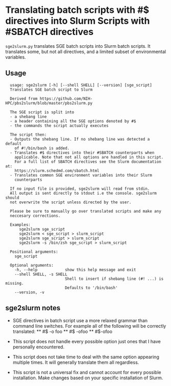 # Translating batch scripts with #$ directives into Slurm Scripts with #SBATCH directives
`sge2slurm.py` translates SGE batch scripts into Slurm batch scripts. It translates some, but not all directives, and a limited subset of environmental variables.

## Usage
```
  usage: sge2slurm [-h] [--shell SHELL] [--version] [sge_script]
  Translates SGE batch script to Slurm
  
  Derived from https://github.com/NIH-HPC/pbs2slurm/blob/master/pbs2slurm.py
  
  The SGE script is split into 
  - a shebang line
  - a header containing all the SGE options denoted by #$
  - the commands the script actually executes
  
  The script then:
  - Outputs the shebang line. If no shebang line was detected a default
    of #!/bin/bash is added.
  - Translates #$ directives into their #SBATCH counterparts when 
    applicable. Note that not all options are handled in this script.
    For a full list of SBATCH directives see the Slurm documentation at:
    https://slurm.schedmd.com/sbatch.html
  - Translates common SGE environment variables into their Slurm 
    counterparts
    
  If no input file is provided, sge2slurm will read from stdin.
  All output is sent directly to stdout i.e the console. sge2slurm should
  not overwrite the script unless directed by the user.
  
  Please be sure to manually go over translated scripts and make any 
  neccesary corrections.
  
  Examples:
      sge2slurm sge_script
      sge2slurm < sge_script > slurm_script
      sge2slurm sge_script > slurm_script
      sge2slurm -s /bin/zsh sge_script > slurm_script
  
  Positional arguments:
    sge_script

  Optional arguments:
    -h, --help            show this help message and exit
    --shell SHELL, -s SHELL
                          Shell to insert if shebang line (#! ...) is missing.
                          Defaults to '/bin/bash'
    --version, -v
```

## sge2slurm notes
* SGE directives in batch script use a more relaxed grammar than command line switches. For example all of the following will be correctly translated:
** #$ -o foo
** #$ -ofoo
** #$-ofoo

* This script does not handle every possible option just ones that I have personally encountered. 

* This script does not take time to deal with the same option appearing multiple times. It will generally translate them all regardless. 

* This script is not a universal fix and cannot account for every possible installation. Make changes based on your specific installation of Slurm.
